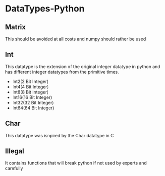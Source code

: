 # DataTypes-Python

## Matrix
This should be avoided at all costs and numpy should rather be used

## Int
This datatype is the extension of the original integer datatype in python and has different integer datatypes from the primitive times.
- Int2(2 Bit Integer)
- Int4(4 Bit Integer)
- Int8(8 Bit Integer)
- Int16(16 Bit Integer)
- Int32(32 Bit Integer)
- Int64(64 Bit Integer)

## Char
This datatype was isnpired by the Char datatype in C

## Illegal
It contains functions that will break python if not used by experts and carefully
